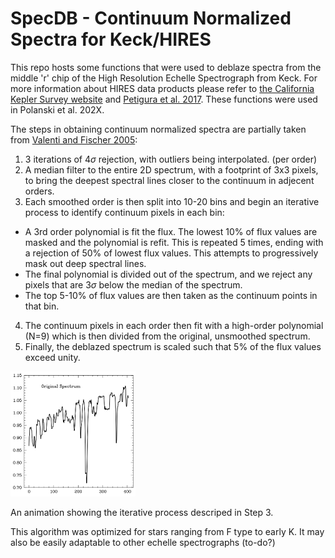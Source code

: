 # SpecDB - Continuum Normalized Spectra for Keck/HIRES

This repo hosts some functions that were used to deblaze spectra from the middle 'r' chip of the High Resolution Echelle Spectrograph from Keck. For more information about HIRES data products please refer to [the California Kepler Survey website](https://california-planet-search.github.io/cks-website/) and [Petigura et al. 2017](https://ui.adsabs.harvard.edu/abs/2017AJ....154..107P/abstract). These functions were used in Polanski et al. 202X.

The steps in obtaining continuum normalized spectra are partially taken from [Valenti and Fischer 2005](https://iopscience.iop.org/article/10.1086/430500):

1. 3 iterations of 4$\sigma$ rejection, with outliers being interpolated. (per order)
2. A median filter to the entire 2D spectrum, with a footprint of 3x3 pixels, to bring the deepest spectral lines closer to the continuum in adjecent orders. 
3. Each smoothed order is then split into 10-20 bins and begin an iterative process to identify continuum pixels in each bin:
  * A 3rd order polynomial is fit the flux. The lowest 10% of flux values are masked and the polynomial is refit. This is repeated 5 times, ending with a rejection of 50% of lowest flux values. This attempts to progressively mask out deep spectral lines.
  * The final polynomial is divided out of the spectrum, and we reject any pixels that are 3$\sigma$ below the median of the spectrum.
  * The top 5-10% of flux values are then taken as the continuum points in that bin.
4. The continuum pixels in each order then fit with a high-order polynomial (N=9) which is then divided from the original, unsmoothed spectrum.
5. Finally, the deblazed spectrum is scaled such that 5% of the flux values exceed unity.


<img src="https://github.com/aspolanski/SpecDB/blob/main/continuum_finding.gif" width="200" height="200" />

An animation showing the iterative process descriped in Step 3.

This algorithm was optimized for stars ranging from F type to early K. It may also be easily adaptable to other echelle spectrographs (to-do?)

